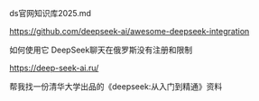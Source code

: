 ds官网知识库2025.md




https://github.com/deepseek-ai/awesome-deepseek-integration



如何使用它
DeepSeek聊天在俄罗斯没有注册和限制



https://deep-seek-ai.ru/




帮我找一份清华大学出品的《deepseek:从入门到精通》资料




























